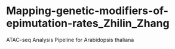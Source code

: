 # Mapping-genetic-modifiers-of-epimutation-rates_Zhilin_Zhang
ATAC-seq Analysis Pipeline for Arabidopsis thaliana
